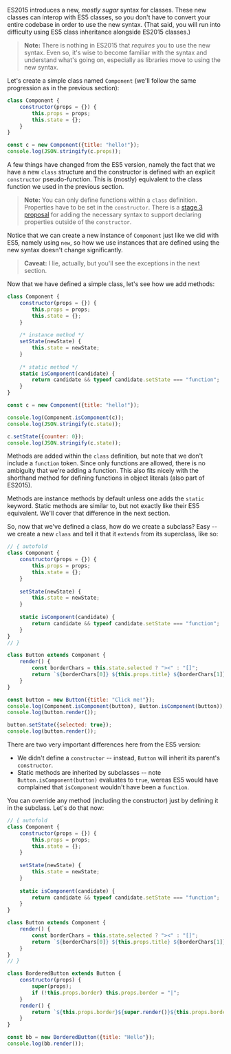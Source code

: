 ES2015 introduces a new, _mostly sugar_ syntax for classes. These new classes can interop with ES5 classes, so you don't have to convert your entire codebase in order to use the new syntax. (That said, you will run into difficulty using ES5 class inheritance alongside ES2015 classes.)

> **Note:** There is nothing in ES2015 that _requires_ you to use the new syntax. Even so, it's wise to become familiar with the syntax and understand what's going on, especially as libraries move to using the new syntax.

Let's create a simple class named `Component` (we'll follow the same progression as in the previous section):

```javascript runnable
class Component {
    constructor(props = {}) {
        this.props = props;
        this.state = {};
    }
}

const c = new Component({title: "hello!"});
console.log(JSON.stringify(c.props));
```

A few things have changed from the ES5 version, namely the fact that we have a new `class` structure and the constructor is defined with an explicit `constructor` pseudo-function. This is (mostly) equivalent to the class function we used in the previous section.

> **Note:** You can only define functions within a `class` definition. Properties have to be set in the `constructor`. There is a [stage 3 proposal](https://tc39.github.io/proposal-class-fields/) for adding the necessary syntax to support declaring properties outside of the `constructor`.

Notice that we can create a new instance of `Component` just like we did with ES5, namely using `new`, so how we use instances that are defined using the new syntax doesn't change significantly.

> **Caveat:** I lie, actually, but you'll see the exceptions in the next section.

Now that we have defined a simple class, let's see how we add methods:

```javascript runnable
class Component {
    constructor(props = {}) {
        this.props = props;
        this.state = {};
    }
    
    /* instance method */
    setState(newState) {
        this.state = newState;
    }
    
    /* static method */
    static isComponent(candidate) {
        return candidate && typeof candidate.setState === "function";
    }
}

const c = new Component({title: "hello!"});

console.log(Component.isComponent(c));
console.log(JSON.stringify(c.state));

c.setState({counter: 0});
console.log(JSON.stringify(c.state));
```

Methods are added within the `class` definition, but note that we don't include a `function` token. Since only functions are allowed, there is no ambiguity that we're adding a function. This also fits nicely with the shorthand method for defining functions in object literals (also part of ES2015).

Methods are instance methods by default unless one adds the `static` keyword. Static methods are similar to, but not exactly like their ES5 equivalent. We'll cover that difference in the next section.

So, now that we've defined a class, how do we create a subclass? Easy -- we create a new `class` and tell it that it `extends` from its superclass, like so:

```javascript runnable
// { autofold
class Component {
    constructor(props = {}) {
        this.props = props;
        this.state = {};
    }
    
    setState(newState) {
        this.state = newState;
    }
    
    static isComponent(candidate) {
        return candidate && typeof candidate.setState === "function";
    }
}
// }

class Button extends Component {
    render() {
        const borderChars = this.state.selected ? "><" : "[]";
        return `${borderChars[0]} ${this.props.title} ${borderChars[1]}`;
    }
}

const button = new Button({title: "Click me!"});
console.log(Component.isComponent(button), Button.isComponent(button));
console.log(button.render());

button.setState({selected: true});
console.log(button.render());
```

There are two very important differences here from the ES5 version:

* We didn't define a `constructor` -- instead, `Button` will inherit its parent's `constructor`. 
* Static methods are inherited by subclasses -- note `Button.isComponent(button)` evaluates to `true`, wereas ES5 would have complained that `isComponent` wouldn't have been a `function`.

You can override any method (including the constructor) just by defining it in the subclass. Let's do that now:

```javascript runnable
// { autofold
class Component {
    constructor(props = {}) {
        this.props = props;
        this.state = {};
    }
    
    setState(newState) {
        this.state = newState;
    }
    
    static isComponent(candidate) {
        return candidate && typeof candidate.setState === "function";
    }
}

class Button extends Component {
    render() {
        const borderChars = this.state.selected ? "><" : "[]";
        return `${borderChars[0]} ${this.props.title} ${borderChars[1]}`;
    }
}
// }

class BorderedButton extends Button {
    constructor(props) {
        super(props);
        if (!this.props.border) this.props.border = "|";
    }
    render() {
        return `${this.props.border}${super.render()}${this.props.border}`;
    }
}

const bb = new BorderedButton({title: "Hello"});
console.log(bb.render());
```
